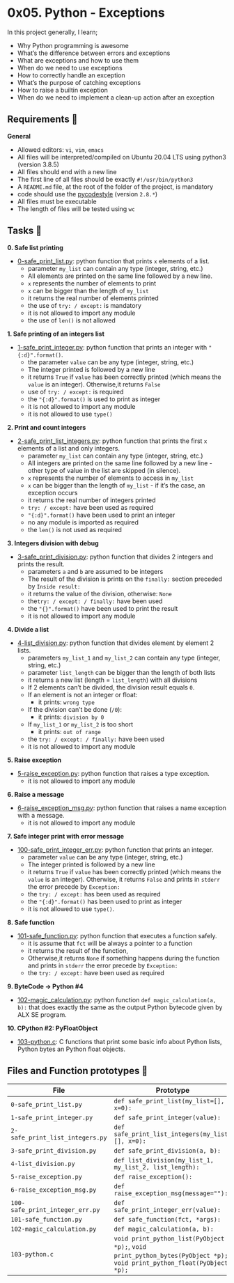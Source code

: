 # 0x05. Python - Exceptions

In this project generally, I learn;
- Why Python programming is awesome
- What’s the difference between errors and exceptions
- What are exceptions and how to use them
- When do we need to use exceptions
- How to correctly handle an exception
- What’s the purpose of catching exceptions
- How to raise a builtin exception
- When do we need to implement a clean-up action after an exception

## Requirements :pushpin:

**General**
- Allowed editors: `vi`, `vim`, `emacs`
- All files will be interpreted/compiled on Ubuntu 20.04 LTS using python3 (version 3.8.5)
- All files should end with a new line
- The first line of all files should be exactly `#!/usr/bin/python3`
- A `README.md` file, at the root of the folder of the project, is mandatory
- code should use the [pycodestyle](https://alx-intranet.hbtn.io/rltoken/tgYt-0zVy1T4sDlE9ohxnA) (version `2.8.*`)
- All files must be executable
- The length of files will be tested using `wc`
## Tasks :page_with_curl:

**0. Safe list printing**
- [0-safe_print_list.py](./0-safe_print_list.py): python function that prints `x` elements of a list.
	- parameter  `my_list` can contain any type (integer, string, etc.)
	- All elements are printed on the same line followed by a new line.
	- `x` represents the number of elements to print
	- `x` can be bigger than the length of `my_list`
	- it returns the real number of elements printed
	- the use of `try: / except:` is mandatory
	- it is not allowed to import any module
	- the use of `len()` is not allowed

**1. Safe printing of an integers list**
* [1-safe_print_integer.py](./1-safe_print_integer.py): python function that prints an integer with `"{:d}".format()`.
	- the parameter `value` can be any type (integer, string, etc.)
	- The integer printed is followed by a new line
	- it returns `True` if `value` has been correctly printed (which means the `value` is an integer). Otherwise,it returns `False`
	- use of `try: / except:` is required
	- the `"{:d}".format()` is used to print as integer
	- it is not allowed to import any module
	- it is not allowed to use `type()`

**2. Print and count integers**
* [2-safe_print_list_integers.py](./2-safe_print_list_integers.py): python function that prints the first `x` elements of a list and only integers.
	- parameter `my_list` can contain any type (integer, string, etc.)
	- All integers are printed on the same line followed by a new line - other type of value in the list are skipped (in silence).
	- `x` represents the number of elements to access in `my_list`
	- `x` can be bigger than the length of `my_list` - if it’s the case, an exception occurs
	- it returns the real number of integers printed
	- `try: / except:` have been used as required
	- `"{:d}".format()` have been used to print an integer
	- no any module is imported as required
	- the `len()` is not used as required
	
**3. Integers division with debug**
* [3-safe_print_division.py](./3-safe_print_division.py): python function that divides 2 integers and prints the result.
	- parameters `a` and `b` are assumed to be integers
	- The result of the division is prints on the `finally:` section preceded by `Inside result:`
	- it returns the value of the division, otherwise: `None`
	- the`try: / except: / finally:` have been used
	- the `"{}".format()` have been used to print the result
	- it is not allowed to import any module

**4. Divide a list**
* [4-list_division.py](./4-list_division.py): python function that divides element by element 2 lists.
	- parameters `my_list_1` and `my_list_2` can contain any type (integer, string, etc.)
	- parameter `list_length` can be bigger than the length of both lists
	- it returns a new list (length = `list_length`) with all divisions
	- If 2 elements can’t be divided, the division result equals `0`.
	- If an element is not an integer or float:
		- it prints: `wrong type`
	- If the division can’t be done (`/0`):
		- it prints: `division by 0`
	- If `my_list_1` or `my_list_2` is too short
		- it prints: `out of range`
	- the `try: / except: / finally:` have been used
	- it is not allowed to import any module

**5. Raise exception**
* [5-raise_exception.py](./5-raise_exception.py): python function that raises a type exception.
	- it is not allowed to import any module

**6. Raise a message**
* [6-raise_exception_msg.py](./6-raise_exception_msg.py): python function that raises a name exception with a message.
	- it is not allowed to import any module

**7. Safe integer print with error message**
* [100-safe_print_integer_err.py](./100-safe_print_integer_err.py): python function that prints an integer.
	- parameter `value` can be any type (integer, string, etc.)
	- The integer printed is followed by a new line
	- it returns `True` if `value` has been correctly printed (which means the `value` is an integer). Otherwise, it returns `False` and prints in `stderr` the error precede by `Exception:`
	- the `try: / except:` has been used as required
	- the `"{:d}".format()` has been used to print as integer
	- it is not allowed to use `type()`.

**8. Safe function**
* [101-safe_function.py](./101-safe_function.py): python function that executes a function safely.
	- it is assume that `fct` will be always a pointer to a function
	- it returns the result of the function,
	- Otherwise,it returns `None` if something happens during the function and prints in `stderr` the error precede by `Exception:`
	- the `try: / except:` have been used as required

**9. ByteCode -> Python #4**
* [102-magic_calculation.py](./102-magic_calculation.py): python function `def magic_calculation(a, b):` that does exactly the same as the output Python bytecode given by ALX SE program.

**10. CPython #2: PyFloatObject**
* [103-python.c](./103-python.c):  C functions that print some basic info about Python lists, Python bytes an Python float objects.

## Files and Function prototypes :file_folder:

|File|Prototype|
|----|---------|
|`0-safe_print_list.py`|`def safe_print_list(my_list=[], x=0):`|
|`1-safe_print_integer.py`|`def safe_print_integer(value):`|
|`2-safe_print_list_integers.py`|`def safe_print_list_integers(my_list=[], x=0):`|
|`3-safe_print_division.py`|`def safe_print_division(a, b):`|
|`4-list_division.py`|`def list_division(my_list_1, my_list_2, list_length):`|
|`5-raise_exception.py`|`def raise_exception():`|
|`6-raise_exception_msg.py`|`def raise_exception_msg(message=""):`|
|`100-safe_print_integer_err.py`|`def safe_print_integer_err(value):`|
|`101-safe_function.py`|`def safe_function(fct, *args):`|
|`102-magic_calculation.py`|`def magic_calculation(a, b):`|
|`103-python.c`|`void print_python_list(PyObject *p);`, `void print_python_bytes(PyObject *p);`, `void print_python_float(PyObject *p);`|

